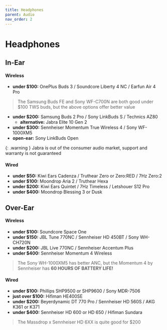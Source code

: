 ```yaml
---
title: Headphones
parent: Audio
nav_order: 2
---
```

# Headphones

## In-Ear

#### Wireless

- **under $100:** OnePlus Buds 3 / Soundcore Liberty 4 NC / Earfun Air 4 Pro

> The Samsung Buds FE and Sony WF-C700N are both good under $100 TWS buds, but the above options offer better value

- **under $200:** Samsung Buds 2 Pro / Sony LinkBuds S / Technics AZ80
	- **alternative:** Jabra Elite 10 Gen 2
- **under $300:** Sennheiser Momentum True Wireless 4 / Sony WF-1000XM5
- **open-ear:** Sony LinkBuds Open

{: .warning }
Jabra is out of the consumer audio market, support and warranty is not guaranteed

#### Wired

- **under $50:** Kiwi Ears Cadenza / Truthear Zero or Zero:RED / 7Hz Zero:2
- **under $100:** Moondrop Aria 2 / Truthear Hexa
- **under $200:** Kiwi Ears Quintet / 7Hz Timeless / Letshouer S12 Pro
- **under $400:** Moondrop Blessing 3 or Dusk

## Over-Ear

#### Wireless

- **under $100:** Soundcore Space One
- **under $150:** JBL Tune 770NC / Sennheiser HD 450BT / Sony WH-CH720N
- **under $200:** JBL Live 770NC / Sennheiser Accentum Plus
- **under $400:** Sennheiser Momentum 4 Wireless

> The Sony WH-1000XM5 has better ANC, but the Momentum 4 by Sennheiser has **60 HOURS OF BATTERY LIFE!**

#### Wired

- **under $100:** Phillips SHP9500 or SHP9600 / Sony MDR-7506
- **just over $100:** Hifiman HE400SE
- **under $200:** Beyerdynamic DT 770 Pro / Sennheiser HD 560S / AKG K361 or K371
- **under $400:** Sennheiser HD 600 or HD 650 / Hifiman Sundara

> The Massdrop x Sennheiser HD 6XX is quite good for $200